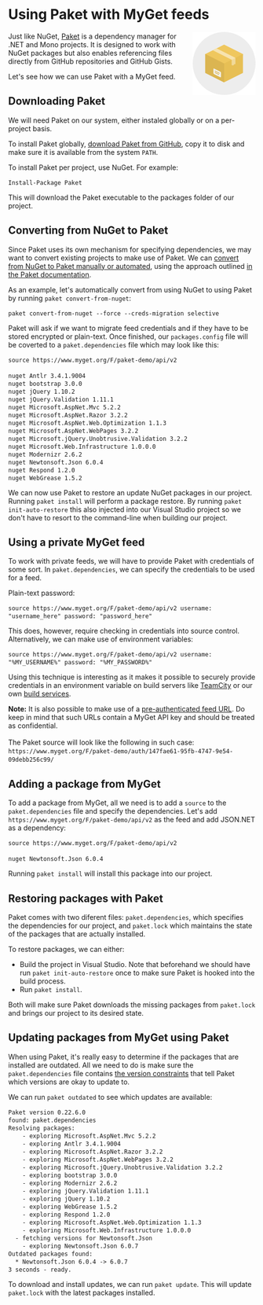 # Using Paket with MyGet feeds

<img src="Images/paket.png" align="right"/> Just like NuGet, [Paket](http://fsprojects.github.io/Paket/) is a dependency manager for .NET and Mono projects. It is designed to work with NuGet packages but also enables referencing files directly from GitHub repositories and GitHub Gists.

Let's see how we can use Paket with a MyGet feed.

## Downloading Paket

We will need Paket on our system, either instaled globally or on a per-project basis.

To install Paket globally, [download Paket from GitHub](https://github.com/fsprojects/Paket/releases/latest), copy it to disk and make sure it is available from the system `PATH`.

To install Paket per project, use NuGet. For example:

	Install-Package Paket

This will download the Paket executable to the packages folder of our project.

## Converting from NuGet to Paket

Since Paket uses its own mechanism for specifying dependencies, we may want to convert existing projects to make use of Paket. We can [convert from NuGet to Paket manually or automated](http://fsprojects.github.io/Paket/paket-convert-from-nuget.html), using the approach outlined [in the Paket documentation](http://fsprojects.github.io/Paket/paket-convert-from-nuget.html).

As an example, let's automatically convert from using NuGet to using Paket by running `paket convert-from-nuget`:

	paket convert-from-nuget --force --creds-migration selective

Paket will ask if we want to migrate feed credentials and if they have to be stored encrypted or plain-text. Once finished, our `packages.config` file will be coverted to a `paket.dependencies` file which may look like this:

	source https://www.myget.org/F/paket-demo/api/v2
	
	nuget Antlr 3.4.1.9004
	nuget bootstrap 3.0.0
	nuget jQuery 1.10.2
	nuget jQuery.Validation 1.11.1
	nuget Microsoft.AspNet.Mvc 5.2.2
	nuget Microsoft.AspNet.Razor 3.2.2
	nuget Microsoft.AspNet.Web.Optimization 1.1.3
	nuget Microsoft.AspNet.WebPages 3.2.2
	nuget Microsoft.jQuery.Unobtrusive.Validation 3.2.2
	nuget Microsoft.Web.Infrastructure 1.0.0.0
	nuget Modernizr 2.6.2
	nuget Newtonsoft.Json 6.0.4
	nuget Respond 1.2.0
	nuget WebGrease 1.5.2

We can now use Paket to restore an update NuGet packages in our project. Running `paket install` will perform a package restore. By running `paket init-auto-restore` this also injected into our Visual Studio project so we don't have to resort to the command-line when building our project.


## Using a private MyGet feed

To work with private feeds, we will have to provide Paket with credentials of some sort. In `paket.dependencies`, we can specify the credentials to be used for a feed.

Plain-text password:

	source https://www.myget.org/F/paket-demo/api/v2 username: "username_here" password: "password_here"

This does, however, require checking in credentials into source control. Alternatively, we can make use of environment variables:

	source https://www.myget.org/F/paket-demo/api/v2 username: "%MY_USERNAME%" password: "%MY_PASSWORD%"

Using this technique is interesting as it makes it possible to securely provide credentials in an environment variable on build servers like [TeamCity](http://www.jetbrains.com) or our own [build services](/docs/reference/build-services#User-defined_environment_variables).

<p class="alert alert-info">
    <strong>Note:</strong> It is also possible to make use of a <a href="/docs/reference/feed-endpoints#Private_feed_endpoints_and_authentication">pre-authenticated feed URL</a>. Do keep in mind that such URLs contain a MyGet API key and should be treated as confidential.<br/><br/>
	The Paket source will look like the following in such case: <code>https://www.myget.org/F/paket-demo/auth/147fae61-95fb-4747-9e54-09debb256c99/</code>
</P>

## Adding a package from MyGet

To add a package from MyGet, all we need is to add a `source` to the `paket.dependencies` file and specify the dependencies. Let's add `https://www.myget.org/F/paket-demo/api/v2` as the feed and add JSON.NET as a dependency:

	source https://www.myget.org/F/paket-demo/api/v2
	
	nuget Newtonsoft.Json 6.0.4

Running `paket install` will install this package into our project.

## Restoring packages with Paket

Paket comes with two diferent files: `paket.dependencies`, which specifies the dependencies for our project, and `paket.lock` which maintains the state of the packages that are actually installed.

To restore packages, we can either:

* Build the project in Visual Studio. Note that beforehand we should have run `paket init-auto-restore` once to make sure Paket is hooked into the build process.
* Run `paket install`.

Both will make sure Paket downloads the missing packages from `paket.lock` and brings our project to its desired state.

## Updating packages from MyGet using Paket

When using Paket, it's really easy to determine if the packages that are installed are outdated. All we need to do is make sure the `paket.dependencies` file contains [the version constraints](https://fsprojects.github.io/Paket/nuget-dependencies.html) that tell Paket which versions are okay to update to.

We can run `paket outdated` to see which updates are available:

	Paket version 0.22.6.0
	found: paket.dependencies
	Resolving packages:
	    - exploring Microsoft.AspNet.Mvc 5.2.2
	    - exploring Antlr 3.4.1.9004
	    - exploring Microsoft.AspNet.Razor 3.2.2
	    - exploring Microsoft.AspNet.WebPages 3.2.2
	    - exploring Microsoft.jQuery.Unobtrusive.Validation 3.2.2
	    - exploring bootstrap 3.0.0
	    - exploring Modernizr 2.6.2
	    - exploring jQuery.Validation 1.11.1
	    - exploring jQuery 1.10.2
	    - exploring WebGrease 1.5.2
	    - exploring Respond 1.2.0
	    - exploring Microsoft.AspNet.Web.Optimization 1.1.3
	    - exploring Microsoft.Web.Infrastructure 1.0.0.0
	  - fetching versions for Newtonsoft.Json
	    - exploring Newtonsoft.Json 6.0.7
	Outdated packages found:
	  * Newtonsoft.Json 6.0.4 -> 6.0.7
	3 seconds - ready.

To download and install updates, we can run `paket update`. This will update `paket.lock` with the latest packages installed.
